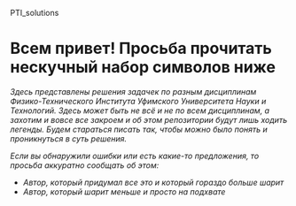 <h>PTI_solutions</h>
<h1>Всем привет! Просьба прочитать нескучный набор символов ниже </h1>
<p><i>Здесь представлены решения задачек по разным дисциплинам Физико-Технического Института Уфимского Университета Науки и Технологий. Здесь может быть не всё и не по всем дисциплинам, а захотим и вовсе все закроем и об этом репозитории будут лишь ходить легенды. Будем стараться писать так, чтобы можно было понять и проникнуться в суть решения.</i></p>
<p><i>Если вы обнаружили ошибки или есть какие-то предложения, то просьба аккуратно сообщать об этом: </i></p>
<ul><i>
  <li><a href: "https://t.me/Giber12">Автор, который придумал все это и который гораздо больше шарит</a></li>
  <li><a href: "https://t.me/AzaFarr">Автор, который шарит меньше и просто на подхвате</a></li>
</i> 
</ul>

